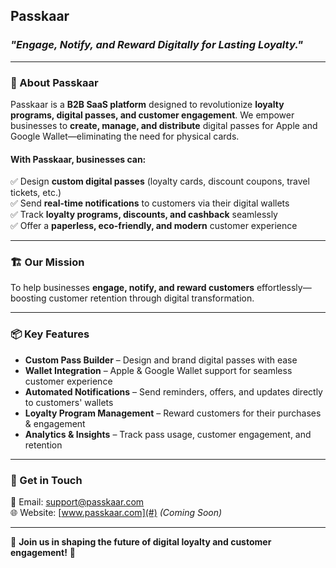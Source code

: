 ## Passkaar  
### _"Engage, Notify, and Reward Digitally for Lasting Loyalty."_

---

### 🚀 About Passkaar  
Passkaar is a **B2B SaaS platform** designed to revolutionize **loyalty programs, digital passes, and customer engagement**. We empower businesses to **create, manage, and distribute** digital passes for Apple and Google Wallet—eliminating the need for physical cards.

#### With Passkaar, businesses can:
✅ Design **custom digital passes** (loyalty cards, discount coupons, travel tickets, etc.)  
✅ Send **real-time notifications** to customers via their digital wallets  
✅ Track **loyalty programs, discounts, and cashback** seamlessly  
✅ Offer a **paperless, eco-friendly, and modern** customer experience  

---

### 🏗 Our Mission  
To help businesses **engage, notify, and reward customers** effortlessly—boosting customer retention through digital transformation.

---

### 📦 Key Features  
- **Custom Pass Builder** – Design and brand digital passes with ease  
- **Wallet Integration** – Apple & Google Wallet support for seamless customer experience  
- **Automated Notifications** – Send reminders, offers, and updates directly to customers' wallets  
- **Loyalty Program Management** – Reward customers for their purchases & engagement  
- **Analytics & Insights** – Track pass usage, customer engagement, and retention  

---

### 📩 Get in Touch  
📧 Email: [support@passkaar.com](mailto:admin@passkaar.com)  
🌐 Website: [www.passkaar.com](#) *(Coming Soon)*  

---

🚀 **Join us in shaping the future of digital loyalty and customer engagement!** 🚀
